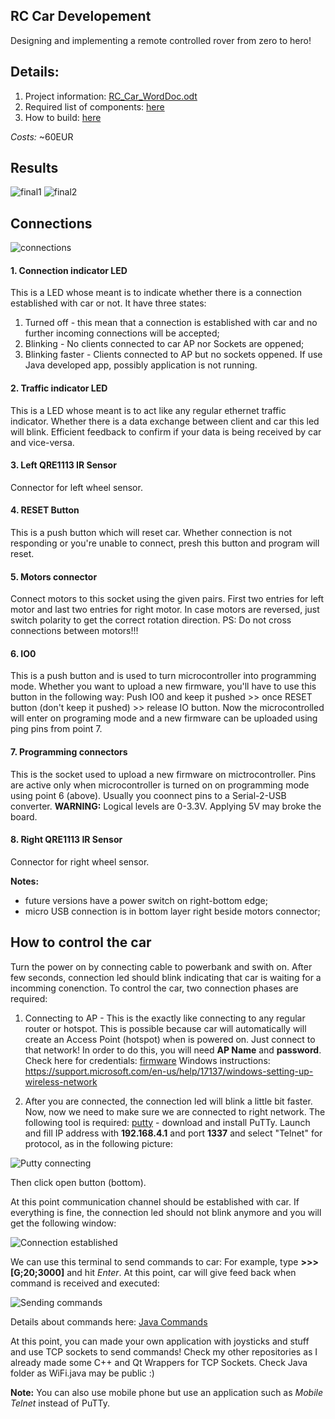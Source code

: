 ## RC Car Developement

Designing and implementing a remote controlled rover from zero to hero!

## Details:
  1. Project information: [RC_Car_WordDoc.odt](docs/RC_Car_Developement.odt)
  2. Required list of components: [here](Components.md)
  3. How to build: [here](How-to-build.md)

*Costs:* ~60EUR

## Results

![final1](docs/final1.jpg)
![final2](docs/final2.jpg)

## Connections 

![connections](docs/connections.jpg)

#### 1. Connection indicator LED
This is a LED whose meant is to indicate whether there is a connection established with car or not.
It have three states:
  1. Turned off - this mean that a connection is established with car and no further incoming connections will be accepted;
  2. Blinking - No clients connected to car AP nor Sockets are oppened;
  3. Blinking faster - Clients connected to AP but no sockets oppened. If use Java developed app, possibly application is not running.

#### 2. Traffic indicator LED
This is a LED whose meant is to act like any regular ethernet traffic indicator. Whether there is a data exchange between client and car this led will blink. Efficient feedback to confirm if your data is being received by car and vice-versa.

#### 3. Left QRE1113 IR Sensor
Connector for left wheel sensor.

#### 4. RESET Button
This is a push button which will reset car. Whether connection is not responding or you're unable to connect, presh this button and program will reset.

#### 5. Motors connector
Connect motors to this socket using the given pairs. First two entries for left motor and last two entries for right motor. In case motors are reversed, just switch polarity to get the correct rotation direction. 
PS: Do not cross connections between motors!!!

#### 6. IO0
This is a push button and is used to turn microcontroller into programming mode. Whether you want to upload a new firmware, you'll have to use this button in the following way:
Push IO0 and keep it pushed >> once RESET button (don't keep it pushed) >> release IO button. Now the microcontrolled will enter on programing mode and a new firmware can be uploaded using ping pins from point 7.

#### 7. Programming connectors
This is the socket used to upload a new firmware on mictrocontroller. Pins are active only when microcontroller is turned on on programming mode using point 6 (above).
Usually you coonnect pins to a Serial-2-USB converter.
**WARNING:** Logical levels are 0-3.3V. Applying 5V may broke the board.

#### 8. Right QRE1113 IR Sensor
Connector for right wheel sensor.

**Notes:**
  * future versions have a power switch on right-bottom edge;
  * micro USB connection is in bottom layer right beside motors connector;

## How to control the car
Turn the power on by connecting cable to powerbank and swith on. After few seconds, connection led should blink indicating that car is waiting for a incomming conenction. To control the car, two connection phases are required:
1. Connecting to AP - This is the exactly like connecting to any regular router or hotspot. This is possible because car will automatically will create an Access Point (hotspot) when is powered on. Just connect to that network!
In order to do this, you will need **AP Name** and **password**. Check here for credentials: [firmware](Arduino/)
Windows instructions: https://support.microsoft.com/en-us/help/17137/windows-setting-up-wireless-network

2. After you are connected, the connection led will blink a little bit faster. Now, now we need to make sure we are connected to right network. 
The following tool is required: [putty](http://www.putty.org/) - download and install PuTTy.
Launch and fill IP address with **192.168.4.1** and port **1337** and select "Telnet" for protocol, as in the following picture:

![Putty connecting](docs/putty1.png)

Then click open button (bottom).

At this point communication channel should be established with car. If everything is fine, the connection led should not blink anymore and you will get the following window:

![Connection established](docs/putty2.png)

We can use this terminal to send commands to car:
For example, type **>>>[G;20;3000]** and hit *Enter*. At this point, car will give feed back when command is received and executed:

![Sending commands](docs/putty3.png)

Details about commands here: [Java Commands](Java/)

At this point, you can made your own application with joysticks and stuff and use TCP sockets to send commands! Check my other repositories as I already made some C++ and Qt Wrappers for TCP Sockets. Check Java folder as WiFi.java may be public :)

**Note:** You can also use mobile phone but use an application such as *Mobile Telnet* instead of PuTTy.
	
